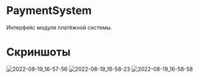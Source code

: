 # PaymentSystem
Интерфейс модуля платёжной системы.

# Скриншоты

![2022-08-19_16-57-56](https://user-images.githubusercontent.com/109901880/185635336-82492a3e-5223-4d5b-a8b6-06ee4d009296.png)
![2022-08-19_16-58-23](https://user-images.githubusercontent.com/109901880/185635349-2b882066-61b7-4250-bc6c-dfd299a3f26f.png)
![2022-08-19_16-58-58](https://user-images.githubusercontent.com/109901880/185635358-c8f01336-1d6f-466a-8a0e-00335b735b64.png)

